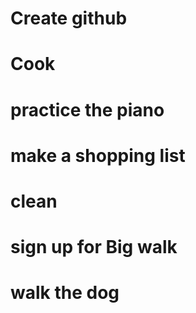# Create github
# Cook  
# practice the piano
# make a shopping list
# clean 
# sign up for Big walk
# walk the dog
